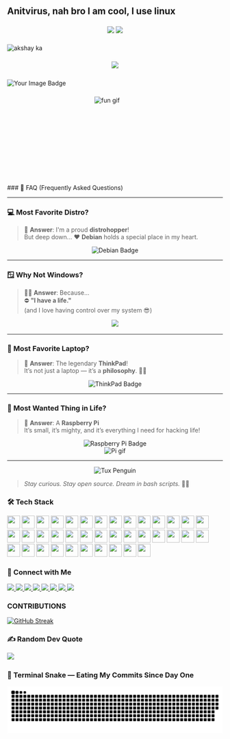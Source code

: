<h2 align="left">Anitvirus, nah bro I am cool, I use linux</h2>

###

<div align="center">
  <img src="https://github-readme-stats.vercel.app/api?username=akshay-k-a-dev&hide_title=false&hide_rank=false&show_icons=true&include_all_commits=true&count_private=true&disable_animations=false&theme=dracula&locale=en&hide_border=false" height="150" />
  <img src="https://github-readme-stats.vercel.app/api/top-langs?username=akshay-k-a-dev&locale=en&hide_title=false&layout=compact&card_width=320&langs_count=5&theme=dracula&hide_border=false" height="150" />
</div>

###

<p align="left"> <img src="https://komarev.com/ghpvc/?username=akshay-k-a-dev&label=Profile%20views&color=0e75b6&style=flat" alt="akshay ka" /> </p>

###

<!-- 🏆 GitHub Trophies -->
<div align="center">
  <img src="https://github-profile-trophy.vercel.app/?username=akshay-k-a-dev&theme=dracula&no-frame=true&row=1&column=7" />
</div>

###

<img src="https://tryhackme-badges.s3.amazonaws.com/akshayka.png" alt="Your Image Badge" />


###

<img align="right" src="https://i.imgflip.com/65efzo.gif" alt="fun gif" width="300" />
<br>

<br>
<br>
<br>
<br>
<br>
<br><br>
<br><br>
<br><br>
###  🧠 FAQ (Frequently Asked Questions)

---

### 💻 Most Favorite Distro?

> 🐧 **Answer**: I'm a proud **distrohopper**!  
> But deep down... ❤️ **Debian** holds a special place in my heart.

<p align="center">
  <img src="https://img.shields.io/badge/Debian-Love%20It-red?logo=debian&logoColor=white&style=for-the-badge" alt="Debian Badge"/>
</p>

---

### 🪟 Why Not Windows?

> 🤷‍♂️ **Answer**: Because...  
> ⛔ **"I have a life."**  
> (and I love having control over my system 😎)

<p align="center">
  <img src="https://readme-typing-svg.herokuapp.com?font=Fira+Code&size=20&duration=3000&pause=1000&color=F70000&center=true&vCenter=true&width=435&lines=Windows+is+not+my+cup+of+tea.;I+prefer+freedom+over+frustration."/>
</p>

---

### 💼 Most Favorite Laptop?

> 💬 **Answer**: The legendary **ThinkPad**!  
> It’s not just a laptop — it’s a **philosophy**. 🧘‍♂️

<p align="center">
  <img src="https://img.shields.io/badge/ThinkPad-Love%20It-black?logo=lenovo&logoColor=white&style=for-the-badge" alt="ThinkPad Badge"/>
</p>

---

### 🎯 Most Wanted Thing in Life?

> 🍓 **Answer**: A **Raspberry Pi**  
> It’s small, it’s mighty, and it’s everything I need for hacking life!

<p align="center">
  <img src="https://img.shields.io/badge/Raspberry%20Pi-My%20Dream%20Gear-BC1142?logo=raspberrypi&logoColor=white&style=for-the-badge" alt="Raspberry Pi Badge"/>
  <br>
  <img src="https://media.giphy.com/media/VbnUQpnihPSIgIXuZv/giphy.gif" width="160px" alt="Pi gif">
</p>

---

<p align="center">
  <img src="https://media.giphy.com/media/XAxylRMCdpbEWUAvr8/giphy.gif" width="130px" alt="Tux Penguin">
</p>

> _Stay curious. Stay open source. Dream in bash scripts._ 🧑‍💻


### 🛠️ Tech Stack

<div align="left">

<!-- Languages -->
<img src="https://cdn.jsdelivr.net/gh/devicons/devicon/icons/javascript/javascript-original.svg" height="30" width="30" />
<img src="https://cdn.jsdelivr.net/gh/devicons/devicon/icons/typescript/typescript-original.svg" height="30" width="30" />
<img src="https://cdn.jsdelivr.net/gh/devicons/devicon/icons/python/python-original.svg" height="30" width="30" />
<img src="https://cdn.jsdelivr.net/gh/devicons/devicon/icons/csharp/csharp-original.svg" height="30" width="30" />
<img src="https://cdn.jsdelivr.net/gh/devicons/devicon/icons/c/c-original.svg" height="30" width="30" />
<img src="https://cdn.jsdelivr.net/gh/devicons/devicon/icons/cplusplus/cplusplus-original.svg" height="30" width="30" />

<!-- Web -->
<img src="https://cdn.jsdelivr.net/gh/devicons/devicon/icons/html5/html5-original.svg" height="30" width="30" />
<img src="https://cdn.jsdelivr.net/gh/devicons/devicon/icons/css3/css3-original.svg" height="30" width="30" />
<img src="https://cdn.jsdelivr.net/gh/devicons/devicon/icons/bootstrap/bootstrap-original.svg" height="30" width="30" />
<img src="https://cdn.jsdelivr.net/gh/devicons/devicon/icons/sass/sass-original.svg" height="30" width="30" />
<img src="https://cdn.jsdelivr.net/gh/devicons/devicon/icons/tailwindcss/tailwindcss-original-wordmark.svg" height="30" width="30" />

<!-- Frameworks -->
<img src="https://cdn.jsdelivr.net/gh/devicons/devicon/icons/react/react-original.svg" height="30" width="30" />
<img src="https://cdn.jsdelivr.net/gh/devicons/devicon/icons/nextjs/nextjs-original.svg" height="30" width="30" />
<img src="https://cdn.jsdelivr.net/gh/devicons/devicon/icons/redux/redux-original.svg" height="30" width="30" />
<img src="https://cdn.jsdelivr.net/gh/devicons/devicon/icons/nodejs/nodejs-original.svg" height="30" width="30" />
<img src="https://cdn.jsdelivr.net/gh/devicons/devicon/icons/express/express-original.svg" height="30" width="30" />
<img src="https://cdn.jsdelivr.net/gh/devicons/devicon/icons/fastapi/fastapi-original.svg" height="30" width="30" />
<img src="https://cdn.jsdelivr.net/gh/devicons/devicon/icons/flask/flask-original.svg" height="30" width="30" />
<img src="https://cdn.jsdelivr.net/gh/devicons/devicon/icons/electron/electron-original.svg" height="30" width="30" />

<!-- Mobile -->
<img src="https://cdn.jsdelivr.net/gh/devicons/devicon/icons/flutter/flutter-original.svg" height="30" width="30" />

<!-- DevOps -->
<img src="https://cdn.jsdelivr.net/gh/devicons/devicon/icons/docker/docker-original.svg" height="30" width="30" />
<img src="https://cdn.jsdelivr.net/gh/devicons/devicon/icons/nginx/nginx-original.svg" height="30" width="30" />
<img src="https://cdn.jsdelivr.net/gh/devicons/devicon/icons/amazonwebservices/amazonwebservices-line-wordmark.svg" height="30" width="30" />
<img src="https://cdn.jsdelivr.net/gh/devicons/devicon/icons/azure/azure-original.svg" height="30" width="30" />
<img src="https://cdn.jsdelivr.net/gh/devicons/devicon/icons/heroku/heroku-original.svg" height="30" width="30" />

<!-- OS & Shell -->
<img src="https://cdn.jsdelivr.net/gh/devicons/devicon/icons/linux/linux-original.svg" height="30" width="30" />
<img src="https://cdn.jsdelivr.net/gh/devicons/devicon/icons/ubuntu/ubuntu-plain.svg" height="30" width="30" />
<img src="https://cdn.jsdelivr.net/gh/devicons/devicon/icons/debian/debian-original.svg" height="30" width="30" />
<img src="https://cdn.jsdelivr.net/gh/devicons/devicon/icons/fedora/fedora-original.svg" height="30" width="30" />
<img src="https://cdn.jsdelivr.net/gh/devicons/devicon/icons/bash/bash-original.svg" height="30" width="30" />

<!-- Database -->
<img src="https://cdn.jsdelivr.net/gh/devicons/devicon/icons/mysql/mysql-original.svg" height="30" width="30" />
<img src="https://cdn.jsdelivr.net/gh/devicons/devicon/icons/sqlite/sqlite-original.svg" height="30" width="30" />
<img src="https://cdn.jsdelivr.net/gh/devicons/devicon/icons/postgresql/postgresql-original.svg" height="30" width="30" />
<img src="https://cdn.jsdelivr.net/gh/devicons/devicon/icons/firebase/firebase-plain.svg" height="30" width="30" />

<!-- Tools -->
<img src="https://cdn.jsdelivr.net/gh/devicons/devicon/icons/git/git-original.svg" height="30" width="30" />
<img src="https://cdn.jsdelivr.net/gh/devicons/devicon/icons/github/github-original.svg" height="30" width="30" />
<img src="https://cdn.jsdelivr.net/gh/devicons/devicon/icons/gitlab/gitlab-original.svg" height="30" width="30" />
<img src="https://cdn.jsdelivr.net/gh/devicons/devicon/icons/vscode/vscode-original.svg" height="30" width="30" />

</div>

###

### 🔗 Connect with Me

<div align="left">
  <a href="https://www.youtube.com/@AKSHAY-K-A" target="_blank">
    <img src="https://img.shields.io/static/v1?message=YouTube&logo=youtube&label=&color=FF0000&logoColor=white&style=for-the-badge" height="35" />
  </a>
  <a href="https://www.instagram.com/akshay_k.a._/" target="_blank">
    <img src="https://img.shields.io/static/v1?message=Instagram&logo=instagram&label=&color=E4405F&logoColor=white&style=for-the-badge" height="35" />
  </a>
  <a href="https://discordapp.com/users/aizen_sosuke_1" target="_blank">
    <img src="https://img.shields.io/static/v1?message=Discord&logo=discord&label=&color=7289DA&logoColor=white&style=for-the-badge" height="35" />
  </a>
  <a href="mailto:akshayka@mamocollege.org" target="_blank">
    <img src="https://img.shields.io/static/v1?message=Gmail&logo=gmail&label=&color=D14836&logoColor=white&style=for-the-badge" height="35" />
  </a>
  <a href="https://www.linkedin.com/in/akshay-k-a-dev/" target="_blank">
    <img src="https://img.shields.io/static/v1?message=LinkedIn&logo=linkedin&label=&color=0077B5&logoColor=white&style=for-the-badge" height="35" />
  </a>
  <a href="https://tryhackme.com/p/akshayka" target="_blank">
    <img src="https://img.shields.io/badge/TryHackMe-Profile-red?logo=tryhackme&logoColor=white&style=for-the-badge" height="35" />
  </a>
  <a href="https://app.mulearn.org/profile/akshayka-1@mulearn" target="_blank">
    <img src="https://img.shields.io/badge/muLearn-Profile-6f42c1?logo=github&logoColor=white&style=for-the-badge" height="35" />
  </a>
  <a href="https://tinkerhub.org/@akshayka" target="_blank">
    <img src="https://img.shields.io/badge/TinkerHub-Profile-0a192f?logo=google-chrome&logoColor=white&style=for-the-badge" height="35" />
  </a>
</div>

### CONTRIBUTIONS

[![GitHub Streak](http://github-readme-streak-stats.herokuapp.com?user=akshay-k-a-dev&theme=tokyonight&hide_border=true&date_format=M%20j%5B%2C%20Y%5D)](https://git.io/streak-stats)

### ✍️ Random Dev Quote
![](https://quotes-github-readme.vercel.app/api?type=horizontal&theme=radical)

### 🐍 Terminal Snake — Eating My Commits Since Day One

<img src="https://raw.githubusercontent.com/akshay-k-a-dev/akshay-k-a-dev/output/github-snake-dark.svg" alt="Snake animation" />
